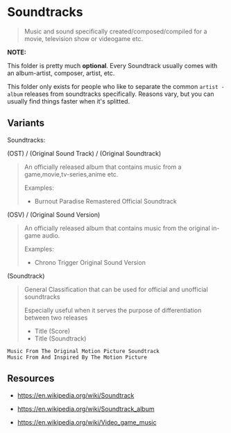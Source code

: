 # Soundtracks

> Music and sound specifically created/composed/compiled for a movie, television show or videogame etc.



**NOTE:**

This folder is pretty much **optional**. Every Soundtrack usually comes with an album-artist, composer, artist, etc.

This folder only exists for people who like to separate the common `artist - album` releases from soundtracks specifically. Reasons vary, but you can usually find things faster when it's splitted.



## Variants

Soundtracks:

(OST) / (Original Sound Track) / (Original Soundtrack)

> An officially released album that contains music from a game,movie,tv-series,anime etc.
>
> Examples:
>
> - Burnout Paradise Remastered Official Soundtrack

(OSV) / (Original Sound Version)

> An officially released album that contains music from the original in-game audio.
>
> Examples: 
>
> - Chrono Trigger Original Sound Version

(Soundtrack)

> General Classification that can be used for official and unofficial soundtracks
>
> Especially useful when it serves the purpose of differentiation between two releases
>
> - Title (Score)
> - Title (Soundtrack)

```
Music From The Original Motion Picture Soundtrack
Music From And Inspired By The Motion Picture
```



## Resources

- https://en.wikipedia.org/wiki/Soundtrack

- https://en.wikipedia.org/wiki/Soundtrack_album

- https://en.wikipedia.org/wiki/Video_game_music

